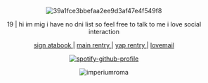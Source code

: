 <div align="center">

![39a1fce3bbefaa2ee9d3af47e4f549f8](https://github.com/user-attachments/assets/bfea1c44-41e9-4dc8-9b03-3330a728afaf)


 19 | hi im mig i have no dni list so feel free to talk to me i love social interaction   
  
</div>

<p align="center">
  <a href="https://imperiumroma.atabook.org/"> sign atabook </a> |
  <a href="https://rentry.co/slipthenoose"> main rentry </a> | <a href="https://rentry.co/theperfectidiot"> yap rentry </a> |
 <a href="https://rentry.co/droppingbytoshowsomelove"> lovemail </a> 

<div align="center">

[![spotify-github-profile](https://spotify-github-profile.kittinanx.com/api/view?uid=3x6vn1cvcof6ch6l78k8m8ht8&cover_image=true&theme=novatorem&show_offline=false&background_color=121212&interchange=false&bar_color=e6dad6&bar_color_cover=false)](https://github.com/kittinan/spotify-github-profile)

</div>

<p align="center"> <img src="https://komarev.com/ghpvc/?username=imperiumroma&color=yellow" alt="imperiumroma" /> </p>
